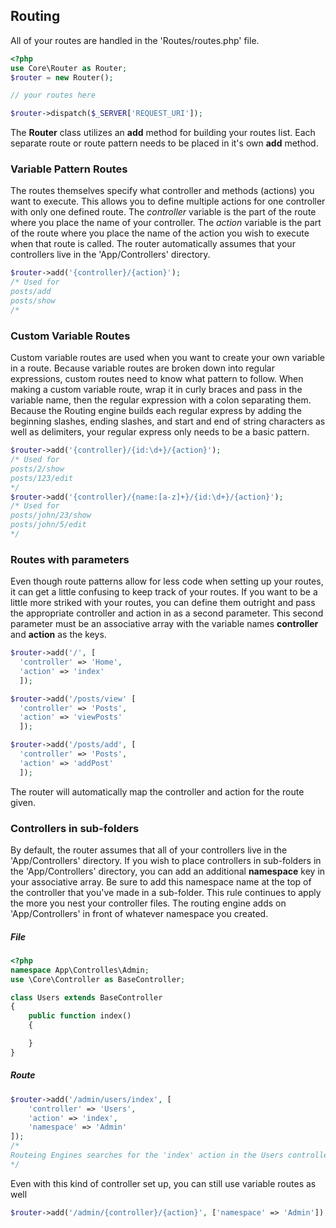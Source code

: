 ## Routing
All of your routes are handled in the 'Routes/routes.php' file.

```php
<?php 
use Core\Router as Router;
$router = new Router();

// your routes here

$router->dispatch($_SERVER['REQUEST_URI']);
```

The __Router__ class utilizes an __add__ method for building your routes list. Each separate route or 
route pattern needs to be placed in it's own __add__ method. 

### Variable Pattern Routes
The routes themselves specify what controller and methods (actions) you want to execute.
This allows you to define multiple actions for one controller with only one defined route. The _controller_ 
variable is the part of the route where you place the name of your controller. The _action_ 
variable is the part of the route where you place the name of the action you wish to execute when
that route is called. The router automatically assumes that your controllers live in the 'App/Controllers' directory.

```php
$router->add('{controller}/{action}');
/* Used for
posts/add
posts/show
/*
```

### Custom Variable Routes
Custom variable routes are used when you want to create your own variable in a route. Because variable routes
are broken down into regular expressions, custom routes need to know what pattern to follow. When making a custom
variable route, wrap it in curly braces and pass in the variable name, then the regular expression with a colon separating them.
Because the Routing engine builds each regular express by adding the beginning slashes, ending slashes, and start and end of string characters 
as well as delimiters, your regular express only needs to be a basic pattern.
```php
$router->add('{controller}/{id:\d+}/{action}');
/* Used for
posts/2/show
posts/123/edit
*/
$router->add('{controller}/{name:[a-z]+}/{id:\d+}/{action}');
/* Used for
posts/john/23/show
posts/john/5/edit
*/
```


### Routes with parameters
Even though route patterns allow for less code when setting up your routes, it can get 
a little confusing to keep track of your routes. If you want to be a little more striked with
your routes, you can define them outright and pass the appropriate controller and action
in as a second parameter. This second parameter must be an associative array with the variable names
__controller__ and __action__ as the keys.
```php
$router->add('/', [
  'controller' => 'Home', 
  'action' => 'index'
  ]);

$router->add('/posts/view' [
  'controller' => 'Posts', 
  'action' => 'viewPosts'
  ]);

$router->add('/posts/add', [
  'controller' => 'Posts', 
  'action' => 'addPost'
  ]);
```
The router will automatically map the controller and action for the route given.


### Controllers in sub-folders
By default, the router assumes that all of your controllers live in the 'App/Controllers' directory.
If you wish to place controllers in sub-folders in the 'App/Controllers' directory, you can add an additional
__namespace__ key in your associative array. Be sure to add this namespace name at the top of the controller that
you've made in a sub-folder. This rule continues to apply the more you nest your controller files. The routing engine adds on 
'App/Controllers' in front of whatever namespace you created.

##### File
```php
<?php
namespace App\Controlles\Admin;
use \Core\Controller as BaseController;

class Users extends BaseController
{
    public function index()
    {

    }
}
```
##### Route
```php
$router->add('/admin/users/index', [
    'controller' => 'Users', 
    'action' => 'index', 
    'namespace' => 'Admin'
]);
/*
Routeing Engines searches for the 'index' action in the Users controller with the 'App\Controllers\Admin' namespace.
*/
```

Even with this kind of controller set up, you can still use variable routes as well

```php
$router->add('/admin/{controller}/{action}', ['namespace' => 'Admin']);
```